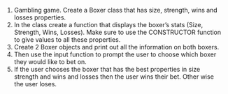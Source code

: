 1. Gambling game. Create a Boxer class that has size, strength, wins and losses properties.
2. In the class create a function that displays the boxer’s stats (Size, Strength, Wins, Losses). Make sure to use the CONSTRUCTOR function to give values to all these properties.
3. Create 2 Boxer objects and print out all the information on both boxers.
4. Then use the input function to prompt the user to choose which boxer they would like to bet on.
5. If the user chooses the boxer that has the best properties in size strength and wins and losses then the user wins their bet. Other wise the user loses.

